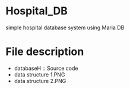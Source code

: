 # Hospital_DB
simple hospital database system using Maria DB

# File description
- databaseH :: Source code
- data structure 1.PNG
- data structure 2.PNG
